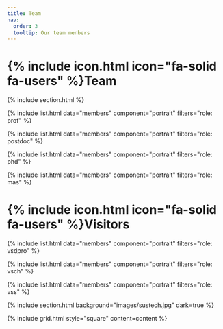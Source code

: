 ```yaml
---
title: Team
nav:
  order: 3
  tooltip: Our team menbers
---
```


# {% include icon.html icon="fa-solid fa-users" %}Team



{% include section.html %}

{% include list.html data="members" component="portrait" filters="role: prof" %}

{% include list.html data="members" component="portrait" filters="role: postdoc" %}

{% include list.html data="members" component="portrait" filters="role: phd" %}

{% include list.html data="members" component="portrait" filters="role: mas" %}

# {% include icon.html icon="fa-solid fa-users" %}Visitors

{% include list.html data="members" component="portrait" filters="role: vsdpro" %}

{% include list.html data="members" component="portrait" filters="role: vsch" %}

{% include list.html data="members" component="portrait" filters="role: vss" %}

{% include section.html background="images/sustech.jpg" dark=true %}


{% include grid.html style="square" content=content %}
